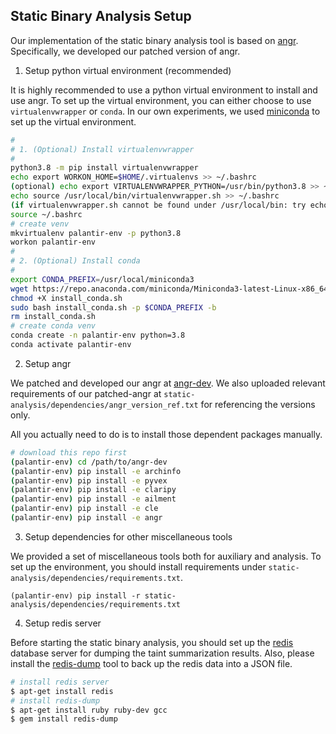 ## Static Binary Analysis Setup

Our implementation of the static binary analysis tool is based on [angr](https://angr.io/).
Specifically, we developed our patched version of angr.

1. Setup python virtual environment (recommended)

It is highly recommended to use a python virtual environment to install and use angr.
To set up the virtual environment, you can either choose to use `virtualenvwrapper` or `conda`.
In our own experiments, we used [miniconda](https://docs.conda.io/en/latest/miniconda.html) to set up the virtual environment.

``` bash
# 
# 1. (Optional) Install virtualenvwrapper
#
python3.8 -m pip install virtualenvwrapper
echo export WORKON_HOME=$HOME/.virtualenvs >> ~/.bashrc
(optional) echo export VIRTUALENVWRAPPER_PYTHON=/usr/bin/python3.8 >> ~/.bashrc
echo source /usr/local/bin/virtualenvwrapper.sh >> ~/.bashrc
(if virtualenvwrapper.sh cannot be found under /usr/local/bin: try echo source ~/.local/bin/virtualenvwrapper.sh >> ~/.bashrc)
source ~/.bashrc
# create venv
mkvirtualenv palantir-env -p python3.8
workon palantir-env
# 
# 2. (Optional) Install conda
#
export CONDA_PREFIX=/usr/local/miniconda3
wget https://repo.anaconda.com/miniconda/Miniconda3-latest-Linux-x86_64.sh -O install_conda.sh
chmod +X install_conda.sh
sudo bash install_conda.sh -p $CONDA_PREFIX -b
rm install_conda.sh
# create conda venv
conda create -n palantir-env python=3.8
conda activate palantir-env
```

2. Setup angr

We patched and developed our angr at [angr-dev](../angr-dev/).
We also uploaded relevant requirements of our patched-angr at `static-analysis/dependencies/angr_version_ref.txt` for referencing the versions only.

All you actually need to do is to install those dependent packages manually.

``` bash
# download this repo first
(palantir-env) cd /path/to/angr-dev
(palantir-env) pip install -e archinfo
(palantir-env) pip install -e pyvex
(palantir-env) pip install -e claripy
(palantir-env) pip install -e ailment 
(palantir-env) pip install -e cle 
(palantir-env) pip install -e angr
```

3. Setup dependencies for other miscellaneous tools

We provided a set of miscellaneous tools both for auxiliary and analysis.
To set up the environment, you should install requirements under `static-analysis/dependencies/requirements.txt`.

```
(palantir-env) pip install -r static-analysis/dependencies/requirements.txt
```

4. Setup redis server

Before starting the static binary analysis, you should set up the [redis](https://redis.io/) database server for dumping the taint summarization results.
Also, please install the [redis-dump](https://github.com/delano/redis-dump) tool to back up the redis data into a JSON file.

``` bash
# install redis server
$ apt-get install redis
# install redis-dump
$ apt-get install ruby ruby-dev gcc
$ gem install redis-dump
```